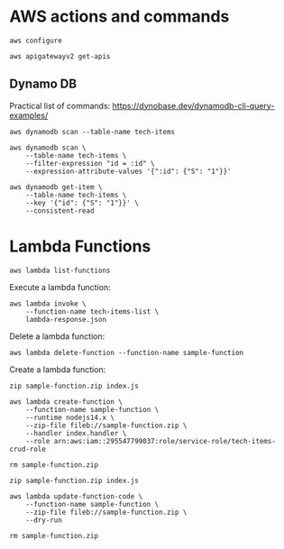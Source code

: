 # AWS actions and commands

`aws configure`

`aws apigatewayv2 get-apis`

## Dynamo DB

Practical list of commands: https://dynobase.dev/dynamodb-cli-query-examples/

`aws dynamodb scan --table-name tech-items`

```
aws dynamodb scan \
    --table-name tech-items \
    --filter-expression "id = :id" \
    --expression-attribute-values '{":id": {"S": "1"}}'
```

```
aws dynamodb get-item \
    --table-name tech-items \
    --key '{"id": {"S": "1"}}' \
    --consistent-read
```

# Lambda Functions

`aws lambda list-functions`

Execute a lambda function:

```
aws lambda invoke \
    --function-name tech-items-list \
    lambda-response.json
```

Delete a lambda function:

```
aws lambda delete-function --function-name sample-function
```

Create a lambda function:

```
zip sample-function.zip index.js

aws lambda create-function \
    --function-name sample-function \
    --runtime nodejs14.x \
    --zip-file fileb://sample-function.zip \
    --handler index.handler \
    --role arn:aws:iam::295547799037:role/service-role/tech-items-crud-role

rm sample-function.zip
```

```
zip sample-function.zip index.js

aws lambda update-function-code \
    --function-name sample-function \
    --zip-file fileb://sample-function.zip \
    --dry-run

rm sample-function.zip

```
